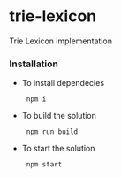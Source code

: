 # trie-lexicon
Trie Lexicon implementation

### Installation

* To install dependecies

    ` npm i`
* To build the solution

    ` npm run build`

* To start the solution

    ` npm start`